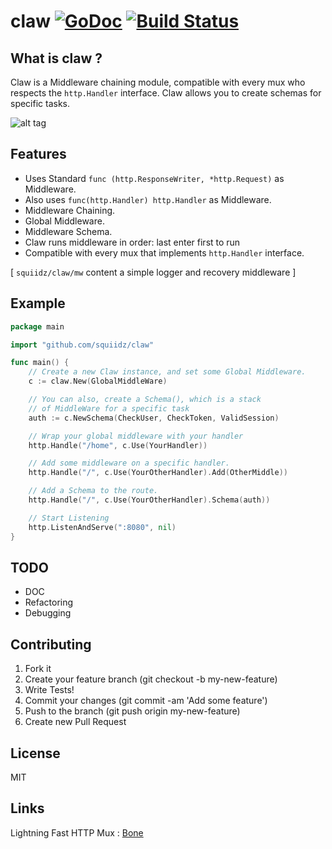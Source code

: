 claw [![GoDoc](https://godoc.org/github.com/squiidz/claw?status.png)](http://godoc.org/github.com/squiidz/claw) [![Build Status](https://travis-ci.org/squiidz/claw.svg?branch=master)](https://travis-ci.org/squiidz/claw)
=======

## What is claw ?

Claw is a Middleware chaining module, compatible with
every mux who respects the ` http.Handler ` interface. Claw allows you
to create schemas for specific tasks.

![alt tag](http://upload.wikimedia.org/wikipedia/commons/thumb/7/7e/Claw.jpg/640px-Claw.jpg)

## Features

- Uses Standard ` func (http.ResponseWriter, *http.Request) ` as Middleware.
- Also uses ` func(http.Handler) http.Handler ` as Middleware.
- Middleware Chaining.
- Global Middleware.
- Middleware Schema.
- Claw runs middleware in order: last enter first to run
- Compatible with every mux that implements ` http.Handler ` interface.

[ `squiidz/claw/mw` content a simple logger and recovery middleware ]

## Example
```go
package main

import "github.com/squiidz/claw"

func main() {
	// Create a new Claw instance, and set some Global Middleware.
	c := claw.New(GlobalMiddleWare)

	// You can also, create a Schema(), which is a stack
	// of MiddleWare for a specific task
	auth := c.NewSchema(CheckUser, CheckToken, ValidSession)

	// Wrap your global middleware with your handler
	http.Handle("/home", c.Use(YourHandler))

	// Add some middleware on a specific handler.
	http.Handle("/", c.Use(YourOtherHandler).Add(OtherMiddle)) 

	// Add a Schema to the route.
	http.Handle("/", c.Use(YourOtherHandler).Schema(auth)) 

	// Start Listening
	http.ListenAndServe(":8080", nil)
}
```

## TODO
- DOC
- Refactoring
- Debugging

## Contributing

1. Fork it
2. Create your feature branch (git checkout -b my-new-feature)
3. Write Tests!
4. Commit your changes (git commit -am 'Add some feature')
5. Push to the branch (git push origin my-new-feature)
6. Create new Pull Request

## License
MIT

## Links

Lightning Fast HTTP Mux : [Bone](https://github.com/squiidz/bone)
